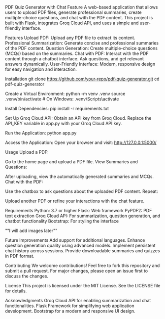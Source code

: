 PDF Quiz Generator with Chat Feature
A web-based application that allows users to upload PDF files, generate professional summaries, create multiple-choice questions, and chat with the PDF content. This project is built with Flask, integrates Groq Cloud API, and uses a simple and user-friendly interface.

Features
Upload PDF: Upload any PDF file to extract its content.
Professional Summarization: Generate concise and professional summaries of the PDF content.
Question Generation: Create multiple-choice questions (MCQs) based on the summaries.
Chat with PDF: Interact with the PDF content through a chatbot interface. Ask questions, and get relevant answers dynamically.
User-Friendly Interface: Modern, responsive design for easy navigation and interaction.



Installation
git clone https://github.com/your-repo/pdf-quiz-generator.git
cd pdf-quiz-generator

Create a Virtual Environment:
python -m venv .venv
source .venv/bin/activate  # On Windows: .venv\Scripts\activate

Install Dependencies:
pip install -r requirements.txt

Set Up Groq Cloud API:
Obtain an API key from Groq Cloud.
Replace the API_KEY variable in app.py with your Groq Cloud API key.

Run the Application:
python app.py


Access the Application: Open your browser and visit:
http://127.0.0.1:5000/


Usage
Upload a PDF:

Go to the home page and upload a PDF file.
View Summaries and Questions:

After uploading, view the automatically generated summaries and MCQs.
Chat with the PDF:

Use the chatbox to ask questions about the uploaded PDF content.
Repeat:

Upload another PDF or refine your interactions with the chat feature.


Requirements
Python: 3.7 or higher
Flask: Web framework
PyPDF2: PDF text extraction
Groq Cloud API: For summarization, question generation, and chatbot functionality
Bootstrap: For styling the interface

""I will add images later""


Future Improvements
Add support for additional languages.
Enhance question generation quality using advanced models.
Implement persistent chat history across sessions.
Provide downloadable summaries and quizzes in PDF format.

Contributing
We welcome contributions! Feel free to fork this repository and submit a pull request. For major changes, please open an issue first to discuss the changes.

License
This project is licensed under the MIT License. See the LICENSE file for details.

Acknowledgments
Groq Cloud API for enabling summarization and chat functionalities.
Flask Framework for simplifying web application development.
Bootstrap for a modern and responsive UI design.